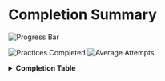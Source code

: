 # Completion Summary <br>
![Progress Bar](https://progress-bar.dev/40/?title=completion&width=400)

![Practices Completed](https://img.shields.io/badge/practices_completed-2%2F5-blue)
![Average Attempts](https://img.shields.io/badge/average_attempts-1.00-green)

<details><summary><b>Completion Table</b></summary><br>

| Practice Name | Completed | Accepted Attempts |
|---------------|:---------:|-------------------:|
fizz_buzz_strategy_pattern | ❌ |  |
fizz_buzz_outside_in | ❌ |  |
fizz_buzz_inside_out | ✔ | 2024-03-15-15-34 [🔗](https://github.com/yakampe/deliberate-practice/blob/main/data/history/fizz_buzz_inside_out/2024-03-15-15-34.md)<br> |
fizz_buzz_builder_pattern | ❌ |  |
bowling_outside_in | ✔ | 2024-03-15-15-37 [🔗](https://github.com/yakampe/deliberate-practice/blob/main/data/history/bowling_outside_in/2024-03-15-15-37.md)<br> |

</details>
